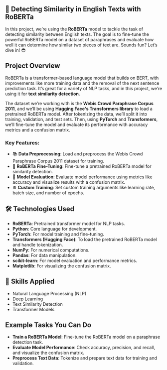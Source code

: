 

## 🧠 Detecting Similarity in English Texts with RoBERTa

In this project, we’re using the **RoBERTa** model to tackle the task of detecting similarity between English texts. The goal is to fine-tune the powerful RoBERTa model on a dataset of paraphrases and evaluate how well it can determine how similar two pieces of text are. Sounds fun? Let’s dive in! 😎

## Project Overview

RoBERTa is a transformer-based language model that builds on BERT, with improvements like more training data and the removal of the next sentence prediction task. It’s great for a variety of NLP tasks, and in this project, we’re using it for **text similarity detection**.

The dataset we’re working with is the **Webis Crowd Paraphrase Corpus 2011**, and we’ll be using **Hugging Face's Transformers library** to load a pretrained RoBERTa model. After tokenizing the data, we’ll split it into training, validation, and test sets. Then, using **PyTorch** and **Transformers**, we’ll fine-tune the model and evaluate its performance with accuracy metrics and a confusion matrix.

### Key Features:

- 📚 **Data Preprocessing**: Load and preprocess the Webis Crowd Paraphrase Corpus 2011 dataset for training.
- 🤖 **RoBERTa Fine-Tuning**: Fine-tune a pretrained RoBERTa model for similarity detection.
- 🎯 **Model Evaluation**: Evaluate model performance using metrics like accuracy and visualize results with a confusion matrix.
- ⚙️ **Custom Training**: Set custom training arguments like learning rate, batch size, and number of epochs.

## 🛠 Technologies Used

- **RoBERTa**: Pretrained transformer model for NLP tasks.
- **Python**: Core language for development.
- **PyTorch**: For model training and fine-tuning.
- **Transformers (Hugging Face)**: To load the pretrained RoBERTa model and handle tokenization.
- **NumPy**: For numerical computations.
- **Pandas**: For data manipulation.
- **scikit-learn**: For model evaluation and performance metrics.
- **Matplotlib**: For visualizing the confusion matrix.

## 🤖 Skills Applied

- Natural Language Processing (NLP)
- Deep Learning
- Text Similarity Detection
- Transformer Models

## Example Tasks You Can Do

- **Train a RoBERTa Model**: Fine-tune the RoBERTa model on a paraphrase detection task.
- **Evaluate Model Performance**: Check accuracy, precision, and recall, and visualize the confusion matrix.
- **Preprocess Text Data**: Tokenize and prepare text data for training and validation.

